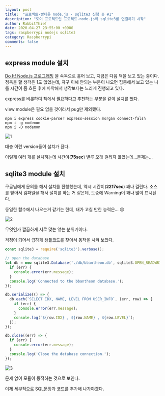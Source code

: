 ```yaml
---
layout: post
title:  "프로젝트-빵테온 node.js - sqlite3 진행 중 #1"
description: "토이 프로젝트인 프로젝트-node.js와 sqlite3를 연결하기 시작"
author: RabbitThief
date: 2020-04-27 23:55:00 +0900
tags: raspberrypi nodejs sqlite3 
category: Raspberrypi
comments: false
---	
```




## express module 설치

[Do It! Node.js 프로그래밍](https://rabbitthief37.github.io/post/br-do-it-nodejs) 을 속독으로 훝어 보고, 지금은 다음 책을 보고 있는 중이다.  정독을 할 생각은 1도 없었는데, 자꾸 이해 안되는 부분이 나오면 집중해서 보고 있는 나를 시간이 좀 흐른 후에 파악해서 생각보다는 느리게 진행되고 있다.

express를 비롯하여 책에서 필요하다고 추천하는 부분을 같이 설치를 했다.

 view module은 필요 없을 것이라서 pug만 제외했다.

```
npm i express cookie-parser express-session morgan connect-falsh 
npm i -g nodemon
npm i -D nodemon
```

![1](/Users/kskim/Documents/rabbitthief37.github.io/assets/article_images/2020-04-27/1.png)

대충 이런 version들이 설치가 된다.

이렇게 여러 개를 설치하는데 시간이(**75sec**) 별루 오래 걸리지 않았는데...문제는...



## sqlite3 module 설치

구글님에게 문의를 해서 설치를 진행했는데, 역시 시간이(**2217sec**) 꽤나 걸린다.  소스를 받아서 컴파일을 해서 설치를 하는 거 같은데, 도중에 Warning이 꽤나 많이 표시된다.

동일한 함수에서 나오는거 같기는 한데, 내가 고칠 만한 능력은... 😝

![2](/Users/kskim/Documents/rabbitthief37.github.io/assets/article_images/2020-04-27/2.png)

무엇인가 깔끔하게 서로 맞는 않는 분위기이다. 

걱정이 되어서 급하게 샘플코드를 찾아서 동작을 시켜 보았다.

```javascript
const sqlite3 = require('sqlite3').verbose();

// open the database
let db = new sqlite3.Database('./db/bbantheon.db', sqlite3.OPEN_READWRITE, (err) => {
  if (err) {
    console.error(err.message);
  }
  console.log('Connected to the bbantheon database.');
});

db.serialize(() => {
  db.each(`SELECT IDX, NAME, LEVEL FROM USER_INFO`, (err, row) => {
    if (err) {
      console.error(err.message);
    }
    console.log(`${row.IDX} , ${row.NAME} , ${row.LEVEL}`);
  });
});

db.close((err) => {
  if (err) {
    console.error(err.message);
  }
  console.log('Close the database connection.');
});
```

![3](/Users/kskim/Documents/rabbitthief37.github.io/assets/article_images/2020-04-27/3.png)

문제 없이 모듈이 동작하는 것으로 보인다. 

이제 세부적으로 SQL문장과 코드를 추가해 나가야겠다.